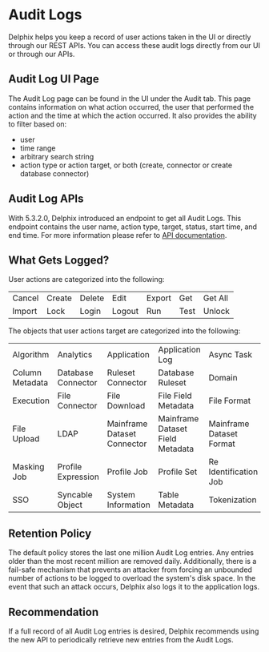 
# Audit Logs

Delphix helps you keep a record of user actions taken in the UI or directly through our REST APIs. You can access these audit logs directly from our UI or through our APIs.

## Audit Log UI Page

The Audit Log page can be found in the UI under the Audit tab. This page contains information on what action occurred, the user that performed the action and the time at which the action occurred. It also provides the ability to filter based on:

  - user
  - time range
  - arbitrary search string
  - action type or action target, or both (create, connector or create database
     connector)

## Audit Log APIs

With 5.3.2.0, Delphix introduced an endpoint to get all Audit Logs. This endpoint contains the user name, action type, target, status, start time, and end time.
For more information please refer to [API documentation](https://maskingdocs.delphix.com/Delphix_Masking_APIs/Masking_Client/Masking_API_Client/).

## What Gets Logged?

User actions are categorized into the following:

|    |  |  |    | |  |   |
| ------------- | --------   | ---------- | ---------  | ---------- | -------  | ----------    |
| Cancel        | Create     | Delete     | Edit       | Export     | Get      | Get All       |
| Import        | Lock       | Login      | Logout     | Run        | Test     | Unlock        |


The objects that user actions target are categorized into the following:

|    |       |     |           |  |         |       |
| ------   | ------  | ---     | -------      | -----     |----     | ---- |
| Algorithm | Analytics | Application | Application Log | Async Task | Audit Log |   |
| Column Metadata   | Database Connector | Ruleset Connector           | Database Ruleset                 |  Domain                  | Encryption Key             | Environment               |   
| Execution         | File Connector     | File Download               | File Field Metadata              | File Format              | File Metadata              | File Ruleset              |
| File Upload       | LDAP               | Mainframe Dataset Connector | Mainframe Dataset Field Metadata | Mainframe Dataset Format | Mainframe Dataset Metadata | Mainframe Dataset Ruleset |
| Masking Job       | Profile Expression | Profile Job                 | Profile Set                      | Re Identification Job    | Role                       | SSH Key                   |
| SSO               | Syncable Object    | System Information          | Table Metadata                   | Tokenization             | User       |     |

## Retention Policy

The default policy stores the last one million Audit Log entries. Any entries older than the most recent million are removed daily. Additionally, there is a fail-safe mechanism that prevents an attacker from forcing an unbounded number of actions to be logged to overload the system's disk space. In the event that such an attack occurs, Delphix also logs it to the application logs.

## Recommendation

If a full record of all Audit Log entries is desired, Delphix recommends using the new API to periodically retrieve new entries from the Audit Logs.
